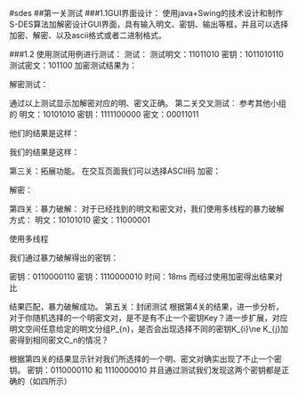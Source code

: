 #sdes
##第一关测试
###1.1GUI界面设计：
使用java+Swing的技术设计和制作S-DES算法加解密设计GUI界面，具有输入明文、密钥、输出等框，并且可以选择加密、解密、以及ascii格式或者二进制格式。

###1.2 使用测试用例进行测试：
测试：
测试明文：11011010
密钥：1011010110
测试密文：101100
加密测试结果为：

解密测试：

通过以上测试显示加解密对应的明、密文正确。
第二关交叉测试：
参考其他小组的
明文：10101010
密钥：1111100000
密文：00011011


他们的结果是这样：

我们的结果是这样：



第三关：拓展功能。
在交互页面我们可以选择ASCII码
加密：

解密：

第四关：暴力破解：
对于已经找到的明文和密文对，我们使用多线程的暴力破解方式：
明文：10101010
密文：11000001

使用多线程




我们通过暴力破解得出的密钥：

密钥：0110000110
密钥：1110000010
时间：18ms
而经过使用加密得出结果对比


结果匹配，暴力破解成功。
第五关：封闭测试
根据第4关的结果，进一步分析，对于你随机选择的一个明密文对，是不是有不止一个密钥Key？进一步扩展，对应明文空间任意给定的明文分组P_{n}，是否会出现选择不同的密钥K_{i}\ne K_{j}加密得到相同密文C_n的情况？

根据第四关的结果显示针对我们所选择的一个明、密文对确实出现了不止一个密钥。
密钥：0110000110 和  1110000010
并且通过测试我们发现这两个密钥都是正确的（如四所示）

